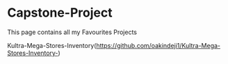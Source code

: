 # Capstone-Project
This page contains all my Favourites Projects

Kultra-Mega-Stores-Inventory(https://github.com/oakindeji1/Kultra-Mega-Stores-Inventory-)
